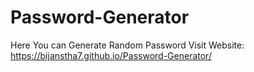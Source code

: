 # Password-Generator
Here You can Generate Random Password
Visit Website:
https://bijanstha7.github.io/Password-Generator/
